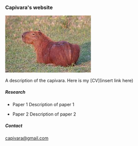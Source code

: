 ### Capivara's website

![The mighty capivara \(or is it a tiger? \)](capivara.jpg)


A description of the capivara. Here is my [CV](insert link here)

##### Research

* Paper 1 
Description of paper 1

* Paper 2
Description of paper 2

##### Contact

capivara@gmail.com
